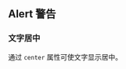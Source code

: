 <div class="demo-header">
<p class="overviewicon">
  <span class="wapi-ui-alert"/>
</p>

## Alert 警告

<nova-uxlink widget-name="Alert"></nova-uxlink>

</div>

### 文字居中

通过 `center` 属性可使文字显示居中。

<demo-editor-mobilefirst link="alert/center.vue"></demo-editor-mobilefirst>

<br />
